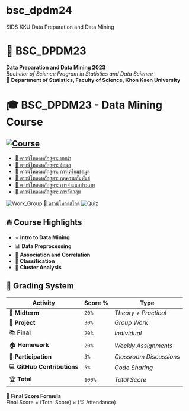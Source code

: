 # bsc_dpdm24
SIDS KKU Data Preparation and Data Mining

# 📌 BSC_DPDM23  
**Data Preparation and Data Mining 2023**  
*Bachelor of Science Program in Statistics and Data Science*  
📍 **Department of Statistics, Faculty of Science, Khon Kaen University**


# 🎓 BSC_DPDM23 - Data Mining Course  
## [![Course](https://img.shields.io/badge/Course-Data%20Mining-blue)]()

- [📄 ดาวน์โหลดหลักสูตร: บทนำ](files/01Intro.pdf)
- [📄 ดาวน์โหลดหลักสูตร: ข้อมูล](files/02Data.pdf)
- [📄 ดาวน์โหลดหลักสูตร: การเตรียมข้อมูล](files/03Preprocessing.pdf)
- [📄 ดาวน์โหลดหลักสูตร: กฎความสัมพันธ์](files/06FPBasic.pdf)
- [📄 ดาวน์โหลดหลักสูตร: การจำแนกประเภท](files/08ClassBasic.pdf)
- [📄 ดาวน์โหลดหลักสูตร: การจัดกลุ่ม](files/10ClusBasic.pdf)

![Work_Group](https://img.shields.io/badge/Slide-Ongoing-green)
[📂 ดาวน์โหลดสไลด์](HW3.pdf)
![Quiz](https://img.shields.io/badge/Project-Python-orange)


## 🔥 Course Highlights
- ⭐ **Intro to Data Mining**   
- 📊 **Data Preprocessing**
- 🔗 **Association and Correlation**
- 📂 **Classification**
- 🤖 **Cluster Analysis**


## 📌 **Grading System**
| Activity        | Score %  | Type  |
|----------------|---------|------|
| 📝 **Midterm** | `20%` | *Theory + Practical* |
| 🎯 **Project** | `30%` | *Group Work* |
| 📚 **Final** | `20%` | *Individual* |
| 🏠 **Homework** | `20%` | *Weekly Assignments* |
| 📢 **Participation** | `5%` | *Classroom Discussions* |
| 💻 **GitHub Contributions** | `5%` | *Code Sharing* |
| 🏆 **Total** | `100%` | *Total Score* |
🚀 **Final Score Formula**  
Final Score = (Total Score) × (% Attendance)


